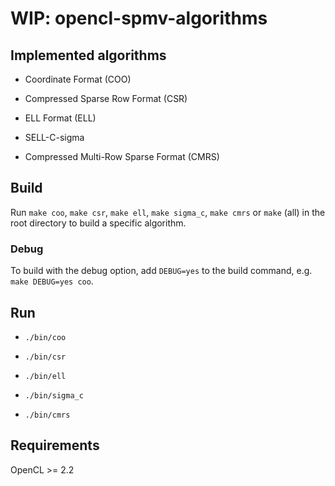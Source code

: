 # WIP: opencl-spmv-algorithms

## Implemented algorithms

- Coordinate Format (COO)

- Compressed Sparse Row Format (CSR)

- ELL Format (ELL)

- SELL-C-sigma

- Compressed Multi-Row Sparse Format (CMRS)

## Build

Run `make coo`, `make csr`, `make ell`, `make sigma_c`, `make cmrs` or `make` (all) in the root directory to build a specific algorithm.

### Debug

To build with the debug option, add `DEBUG=yes` to the build command, e.g. `make DEBUG=yes coo`.

## Run

- `./bin/coo`

- `./bin/csr`

- `./bin/ell`

- `./bin/sigma_c`

- `./bin/cmrs`

## Requirements

OpenCL >= 2.2
